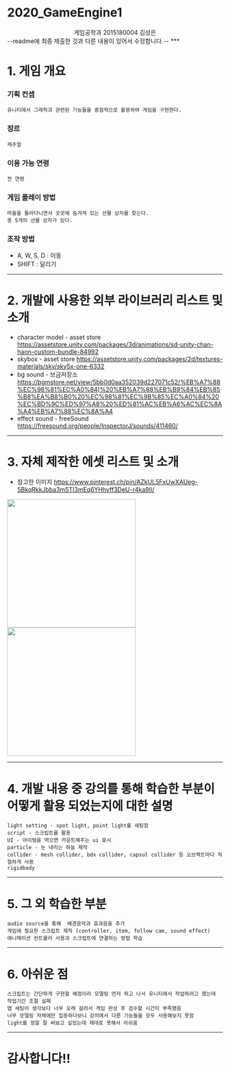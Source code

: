 # 2020_GameEngine1

<center> 게임공학과 2015180004 김성은 </center>   
--readme에 최종 제출한 것과 다른 내용이 있어서 수정합니다.--   
***  

# 1. 게임 개요
### 기획 컨셉
    유니티에서 그래픽과 관련된 기능들을 중점적으로 활용하여 게임을 구현한다.  
### 장르  
    캐주얼  
### 이용 가능 연령  
    전 연령  
### 게임 플레이 방법  
    마을을 돌아다니면서 곳곳에 숨겨져 있는 선물 상자를 찾는다.
    총 5개의 선물 상자가 있다.
### 조작 방법  
* A, W, S, D : 이동  
* SHIFT : 달리기  
***
# 2. 개발에 사용한 외부 라이브러리 리스트 및 소개 
* character model - asset store <https://assetstore.unity.com/packages/3d/animations/sd-unity-chan-haon-custom-bundle-84992>
* skybox - asset store <https://assetstore.unity.com/packages/2d/textures-materials/sky/sky5x-one-6332>
* bg sound - 브금저장소 <https://bgmstore.net/view/5bb0d0aa352039d227071c52/%EB%A7%88%EC%98%81%EC%A0%84)%20%EB%A7%88%EB%B9%84%EB%85%B8%EA%B8%B0%20%EC%98%81%EC%9B%85%EC%A0%84%20%EC%BD%9C%ED%97%A8%20%ED%81%AC%EB%A6%AC%EC%8A%A4%EB%A7%88%EC%8A%A4>
* effect sound - freeSound <https://freesound.org/people/InspectorJ/sounds/411460/>

***
# 3. 자체 제작한 에셋 리스트 및 소개  
* 참고한 이미지 <https://www.pinterest.ch/pin/AZkUL5FxUwXAUeg-5BkqRkkJbba3m5TI3mEq6YHhvff3DeU-r4ka9lI/>  
<div>  
<img width="300" src="https://user-images.githubusercontent.com/22375492/86146557-5743aa80-bb33-11ea-8ff5-3547f15decd9.jpg">
</div>  
<div>
<img width ="300" src="https://user-images.githubusercontent.com/22375492/86420006-1359cc80-bd10-11ea-8cf9-696a56098963.PNG">
</div>


***  
# 4. 개발 내용 중 강의를 통해 학습한 부분이 어떻게 활용 되었는지에 대한 설명  
    light setting - spot light, point light를 세팅함   
    script - 스크립트를 활용   
    UI - 아이템을 먹으면 카운트해주는 ui 표시   
    particle - 눈 내리는 하늘 제작   
    collider - mesh collider, bdx collider, capsul collider 등 오브젝트마다 적절하게 사용   
    rigidbody    
***    
# 5. 그 외 학습한 부분     
    audio source을 통해  배경음악과 효과음을 추가   
    게임에 필요한 스크립트 제작 (controller, item, follow cam, sound effect)   
    애니메이션 컨트롤러 사용과 스크립트에 연결하는 방법 학습   
***    
# 6. 아쉬운 점   
    스크립트는 간단하게 구현할 예정이라 모델링 먼저 하고 나서 유니티에서 작업하려고 했는데 작업기간 조절 실패   
    맵 세팅이 생각보다 너무 오래 걸려서 게임 완성 후 검수할 시간이 부족했음   
    너무 모델링 자체에만 집중하다보니 강의에서 다룬 기능들을 모두 사용해보지 못함   
    light를 정말 잘 써보고 싶었는데 제대로 못해서 아쉬움   
***   
# 감사합니다!!
    
    
